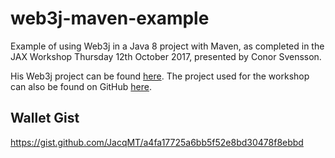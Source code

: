 # web3j-maven-example
Example of using Web3j in a Java 8 project with Maven, as completed in the JAX Workshop Thursday 12th October 2017, presented by Conor Svensson.

His Web3j project can be found [here](https://github.com/web3j/web3j).
The project used for the workshop can also be found on GitHub [here](https://github.com/blk-io/jaxlondon).

## Wallet Gist
https://gist.github.com/JacqMT/a4fa17725a6bb5f52e8bd30478f8ebbd
